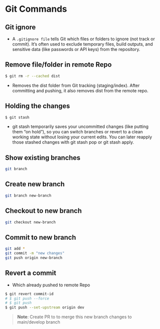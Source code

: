 # Git Commands

## Git ignore

- A ``.gitignore file`` tells Git which files or folders to ignore (not track or commit). It’s often used to exclude temporary files, build outputs, and sensitive data (like passwords or API keys) from the repository.

## Remove file/folder in remote Repo

```sh
$ git rm -r --cached dist
```

- Removes the dist folder from Git tracking (staging/index). After committing and pushing, it also removes dist from the remote repo.

## Holding the changes

```sh
$ git stash
```

- git stash temporarily saves your uncommitted changes (like putting them “on hold”), so you can switch branches or revert to a clean working state without losing your current edits. You can later reapply those stashed changes with git stash pop or git stash apply.

## Show existing branches

```sh
git branch 
```

## Create new branch

```sh
git branch new-branch
```

## Checkout to new branch

```sh
git checkout new-branch
```

## Commit to new branch

```sh
git add *
git commit -m "new changes"
git push origin new-branch
```

## Revert a commit 

- Which already pushed to remote Repo

```sh
$ git revert commit-id
# $ git push --force
# $ git push
$ git push --set-upstream origin dev
```

>**Note**: Create PR to to merge this new branch changes to main/develop branch